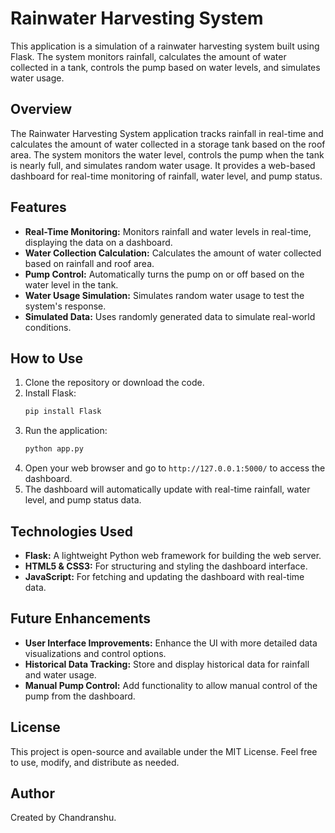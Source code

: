 # Rainwater Harvesting System

This application is a simulation of a rainwater harvesting system built using Flask. The system monitors rainfall, calculates the amount of water collected in a tank, controls the pump based on water levels, and simulates water usage.

## Overview

The Rainwater Harvesting System application tracks rainfall in real-time and calculates the amount of water collected in a storage tank based on the roof area. The system monitors the water level, controls the pump when the tank is nearly full, and simulates random water usage. It provides a web-based dashboard for real-time monitoring of rainfall, water level, and pump status.

## Features

- **Real-Time Monitoring:** Monitors rainfall and water levels in real-time, displaying the data on a dashboard.
- **Water Collection Calculation:** Calculates the amount of water collected based on rainfall and roof area.
- **Pump Control:** Automatically turns the pump on or off based on the water level in the tank.
- **Water Usage Simulation:** Simulates random water usage to test the system's response.
- **Simulated Data:** Uses randomly generated data to simulate real-world conditions.

## How to Use

1. Clone the repository or download the code.
2. Install Flask:
    ```bash
    pip install Flask
    ```
3. Run the application:
    ```bash
    python app.py
    ```
4. Open your web browser and go to `http://127.0.0.1:5000/` to access the dashboard.
5. The dashboard will automatically update with real-time rainfall, water level, and pump status data.

## Technologies Used

- **Flask:** A lightweight Python web framework for building the web server.
- **HTML5 & CSS3:** For structuring and styling the dashboard interface.
- **JavaScript:** For fetching and updating the dashboard with real-time data.

## Future Enhancements

- **User Interface Improvements:** Enhance the UI with more detailed data visualizations and control options.
- **Historical Data Tracking:** Store and display historical data for rainfall and water usage.
- **Manual Pump Control:** Add functionality to allow manual control of the pump from the dashboard.

## License

This project is open-source and available under the MIT License. Feel free to use, modify, and distribute as needed.

## Author

Created by Chandranshu.
